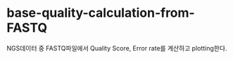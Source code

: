 # base-quality-calculation-from-FASTQ
NGS데이터 중 FASTQ파일에서 Quality Score, Error rate를 계산하고 plotting한다.
